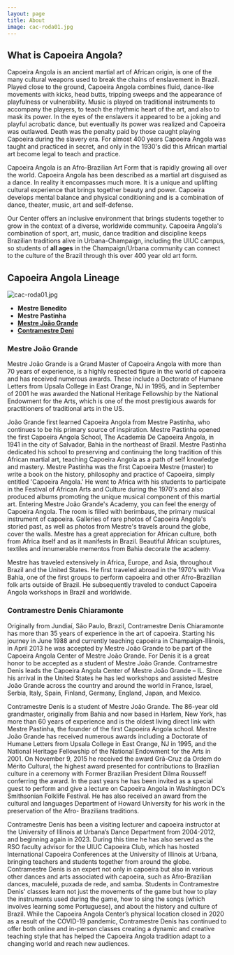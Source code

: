 ```yaml
---
layout: page
title: About
image: cac-roda01.jpg
---
```


## What is Capoeira Angola?

Capoeira Angola is an ancient martial art of African origin, is one of the many cultural weapons used to break the chains of enslavement in Brazil. Played close to the ground, Capoeira Angola combines fluid, dance-like movements with kicks, head butts, tripping sweeps and the appearance of playfulness or vulnerability. Music is played on traditional instruments to accompany the players, to teach the rhythmic heart of the art, and also to mask its power. In the eyes of the enslavers it appeared to be a joking and playful acrobatic dance, but eventually its power was realized and Capoeira was outlawed. Death was the penalty paid by those caught playing Capoeira during the slavery era. For almost 400 years Capoeira Angola was taught and practiced in secret, and only in the 1930's did this African martial art become legal to teach and practice.

Capoeira Angola is an Afro-Brazilian Art Form that is rapidly growing all over the world. Capoeira Angola has been described as a martial art disguised as a dance.  In reality it encompasses much more. It is a unique and uplifting cultural experience that brings together beauty and power. Capoeira develops mental balance and physical conditioning and is a combination of dance, theater, music, art and self-defense. 

Our Center offers an inclusive environment that brings students together to grow in the context of a diverse, worldwide community. Capoeira Angola's combination of sport, art, music, dance tradition and discipline keeps Brazilian traditions alive in Urbana-Champaign, including the UIUC campus, so students of **all ages** in the Champaign/Urbana community can connect to the culture of the Brazil through this over 400 year old art form.

## Capoeira Angola Lineage

![cac-roda01.jpg](cac-roda01.jpg)

- **Mestre Benedito**  
- **Mestre Pastinha**  
- [**Mestre João Grande**](#joao)  
- [**Contramestre Deni**](#deni)  

### <a name="joao"></a>Mestre João Grande

Mestre João Grande is a Grand Master of Capoeira Angola with more than 70 years of experience, is a highly respected figure in the world of capoeira and has received numerous awards. These include a Doctorate of Humane Letters from Upsala College in East Orange, NJ in 1995, and in September of 2001 he was awarded the National Heritage Fellowship by the National Endowment for the Arts, which is one of the most prestigious awards for practitioners of traditional arts in the US.

João Grande first learned Capoeira Angola from Mestre Pastinha, who continues to be his primary source of inspiration. Mestre Pastinha opened the first Capoeira Angola School, The Academia De Capoeira Angola, in 1941 in the city of Salvador, Bahia in the northeast of Brazil. Mestre Pastinha dedicated his school to preserving and continuing the long tradition of this African martial art, teaching Capoeira Angola as a path of self knowledge and mastery. Mestre Pastinha was the first Capoeira Mestre (master) to write a book on the history, philosophy and practice of Capoeira, simply entitled 'Capoeira Angola.' He went to Africa with his students to participate in the Festival of African Arts and Culture during the 1970's and also produced albums promoting the unique musical component of this martial art.
Entering Mestre João Grande's Academy, you can feel the energy of Capoeira Angola. The room is filled with berimbaus, the primary musical instrument of capoeira. Galleries of rare photos of Capoeira Angola's storied past, as well as photos from Mestre's travels around the globe, cover the walls. Mestre has a great appreciation for African culture, both from Africa itself and as it manifests in Brazil. Beautiful African sculptures, textiles and innumerable mementos from Bahia decorate the academy.

Mestre has traveled extensively in Africa, Europe, and Asia, throughout Brazil and the United States. He first traveled abroad in the 1970's with Viva Bahia, one of the first groups to perform capoeira and other Afro-Brazilian folk arts outside of Brazil. He subsequently traveled to conduct Capoeira Angola workshops in Brazil and worldwide. 

### <a name="deni"></a>Contramestre Denis Chiaramonte

Originally from Jundiaí, São Paulo, Brazil, Contramestre Denis Chiaramonte has more than 35 years of experience in the art of capoeira. Starting his journey in June 1988 and currently teaching capoeira in Champaign-Illinois, in April 2013 he was accepted by Mestre João Grande to be part of the Capoeira Angola Center of Mestre João Grande. For Denis it is a great honor to be accepted as a student of Mestre João Grande. Contramestre Denis leads the Capoeira Angola Center of Mestre João Grande – IL. Since his arrival in the United States he has led workshops and assisted Mestre João Grande across the country and around the world in France, Israel, Serbia, Italy, Spain, Finland, Germany, England, Japan, and Mexico.

Contramestre Denis is a student of Mestre João Grande. The 86-year old grandmaster, originally from Bahia and now based in Harlem, New York, has more than 60 years of experience and is the oldest living direct link with Mestre Pastinha, the founder of the first Capoeira Angola school. Mestre João Grande has received numerous awards including a Doctorate of Humane Letters from Upsala College in East Orange, NJ in 1995, and the National Heritage Fellowship of the National Endowment for the Arts in 2001. On November 9, 2015 he received the award Grã-Cruz da Ordem do Mérito Cultural, the highest award presented for contributions to Brazilian culture in a ceremony with Former Brazilian President Dilma Rousseff conferring the award. In the past years he has been invited as a special guest to perform and give a lecture on Capoeira Angola in Washington DC’s Smithsonian Folklife Festival. He has also received an award from the cultural and languages Department of Howard University for his work in the preservation of the Afro- Brazilians traditions.

Contramestre Denis has been a visiting lecturer and capoeira instructor at the University of Illinois at Urbana’s Dance Department from 2004-2012, and beginning again in 2023. During this time he has also served as the RSO faculty advisor for the UIUC Capoeira Club, which has hosted International Capoeira Conferences at the University of Illinois at Urbana, bringing teachers and students together from around the globe. Contramestre Denis is an expert not only in capoeira but also in various other dances and arts associated with capoeira, such as Afro-Brazilian dances, maculelé, puxada de rede, and samba. Students in Contramestre Denis' classes learn not just the movements of the game but how to play the instruments used during the game, how to sing the songs (which involves learning some Portuguese), and about the history and culture of Brazil. While the Capoeira Angola Center’s physical location closed in 2020 as a result of the COVID-19 pandemic, Contramestre Denis has continued to offer both online and in-person classes creating a dynamic and creative teaching style that has helped the Capoeira Angola tradition adapt to a changing world and reach new audiences.

